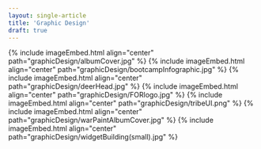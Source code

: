 ```yaml
---
layout: single-article
title: 'Graphic Design'
draft: true
---
```


{% include imageEmbed.html align="center" path="graphicDesign/albumCover.jpg" %}
{% include imageEmbed.html align="center" path="graphicDesign/bootcampInfographic.jpg" %}
{% include imageEmbed.html align="center" path="graphicDesign/deerHead.jpg" %}
{% include imageEmbed.html align="center" path="graphicDesign/FORlogo.jpg" %}
{% include imageEmbed.html align="center" path="graphicDesign/tribeUI.png" %}
{% include imageEmbed.html align="center" path="graphicDesign/warPaintAlbumCover.jpg" %}
{% include imageEmbed.html align="center" path="graphicDesign/widgetBuilding(small).jpg" %}
